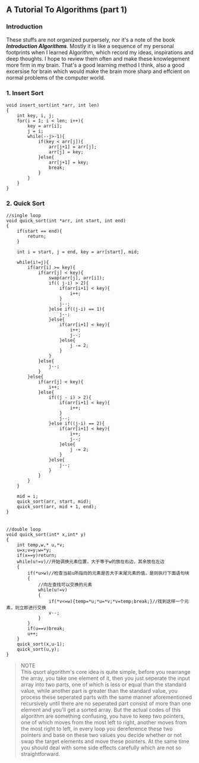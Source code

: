 ## A Tutorial To Algorithms (part 1) ##
### Introduction ###
These stuffs are not organized purpersely, nor it's a note of the book ***Introduction Algorithms***. Mostly it is like a sequence of my personal footprints when I learned Algorithm, which record my ideas, inspirations and deep thoughts. I hope to review them often and make these knowlegement more firm in my brain. That's a good learning method I think, also a good excersise for brain which would make the brain more sharp and effcient on normal problems of the computer world.
### 1. Insert Sort ###
	void insert_sort(int *arr, int len)
	{
		int key, i, j;
		for(i = 1; i < len; i++){
			key = arr[i];
			j = i;
			while(--j>-1){
				if(key < arr[j]){
					arr[j+1] = arr[j];
					arr[j] = key;
				}else{
					arr[j+1] = key;
					break;
				}
			}
		}
	}

### 2. Quick Sort ###
	//single loop
	void quick_sort(int *arr, int start, int end)
	{
		if(start == end){
			return;
		}
	
		int i = start, j = end, key = arr[start], mid;
	
		while(i!=j){
			if(arr[i] >= key){
				if(arr[j] < key){
					swap(arr[j], arr[i]);
					if(( j-i) > 2){
						if(arr[i+1] < key){
							i++;
						}
						j--;
					}else if((j-i) == 1){
						j--;
					}else{
						if(arr[i+1] < key){
							i++;
							j--;
						}else{
							j -= 2;
						}
					}
				}else{
					j--;
				}				
			}else{
				if(arr[j] < key){
					i++;
				}else{
					if((j - i) > 2){
						if(arr[i+1] < key){
							i++;
						}
						j--;
					}else if((j-i) == 2){
						if(arr[i+1] < key){
							i++;
							j--;
						}else{
							j -= 2;
						}
					}else{
						j--;
					}
				}
			}
		}
	
		mid = i;
		quick_sort(arr, start, mid);
		quick_sort(arr, mid + 1, end);
	}
######
	//double loop
	void quick_sort(int* x,int* y)
	{
	    int temp,w,* u,*v;
	    u=x;v=y;w=*y;
	    if(x==y)return;
	    while(u!=v)//开始调换元素位置，大于等于w的放在右边，其余放在左边
	    {
	        if(*u>w)//检查当前u所指向的元素是否大于末尾元素的值，是则执行下面语句块
	        {
	            //向左查找可以交换的元素
	            while(u!=v)
	            {
	                if(*v<=w){temp=*u;*u=*v;*v=temp;break;}//找到这样一个元素，则立即进行交换
	                v--;
	            }
	        }
	        if(u==v)break;
	        u++;
	    }
	    quick_sort(x,u-1);
	    quick_sort(u,y);
	}
>NOTE<br>
>This qsort algorithm's core idea is quite simple, before you rearrange the array, you take one element of it, then you just seperate the input array into two parts, one of which is less or equal than the standard value, while another part is greater than the standard value, you process these seperated parts with the same manner aforementioned recursively until there are no seperated part consist of more than one element and you'll get a sorted array. But the actual codes of this algorithm are something confusing, you have to keep two pointers, one of which moves from the most left to right, another moves from the most right to left, in every loop you dereference these two pointers and base on these two values you decide whether or not swap the target elements and  move these pointers. At the same time you should deal with some side effects carefully which are not so straightforward.
